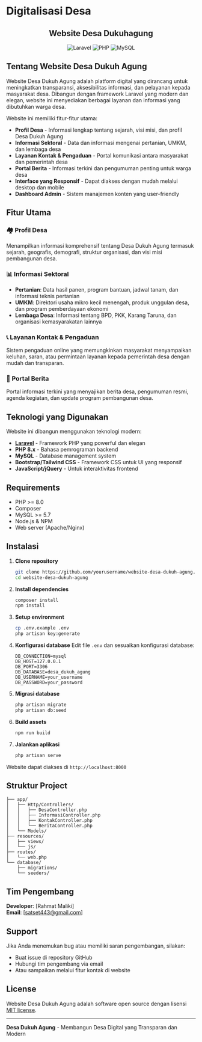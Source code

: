 # Digitalisasi Desa

<h2 align="center">
    Website Desa Dukuhagung
</h2>

<p align="center">
<img src="https://img.shields.io/badge/Laravel-FF2D20?style=for-the-badge&logo=laravel&logoColor=white" alt="Laravel">
<img src="https://img.shields.io/badge/PHP-777BB4?style=for-the-badge&logo=php&logoColor=white" alt="PHP">
<img src="https://img.shields.io/badge/MySQL-4479A1?style=for-the-badge&logo=mysql&logoColor=white" alt="MySQL">
</p>

## Tentang Website Desa Dukuh Agung

Website Desa Dukuh Agung adalah platform digital yang dirancang untuk meningkatkan transparansi, aksesibilitas informasi, dan pelayanan kepada masyarakat desa. Dibangun dengan framework Laravel yang modern dan elegan, website ini menyediakan berbagai layanan dan informasi yang dibutuhkan warga desa.

Website ini memiliki fitur-fitur utama:

- **Profil Desa** - Informasi lengkap tentang sejarah, visi misi, dan profil Desa Dukuh Agung
- **Informasi Sektoral** - Data dan informasi mengenai pertanian, UMKM, dan lembaga desa
- **Layanan Kontak & Pengaduan** - Portal komunikasi antara masyarakat dan pemerintah desa
- **Portal Berita** - Informasi terkini dan pengumuman penting untuk warga desa
- **Interface yang Responsif** - Dapat diakses dengan mudah melalui desktop dan mobile
- **Dashboard Admin** - Sistem manajemen konten yang user-friendly

## Fitur Utama

### 🏘️ Profil Desa
Menampilkan informasi komprehensif tentang Desa Dukuh Agung termasuk sejarah, geografis, demografi, struktur organisasi, dan visi misi pembangunan desa.

### 📊 Informasi Sektoral
- **Pertanian**: Data hasil panen, program bantuan, jadwal tanam, dan informasi teknis pertanian
- **UMKM**: Direktori usaha mikro kecil menengah, produk unggulan desa, dan program pemberdayaan ekonomi
- **Lembaga Desa**: Informasi tentang BPD, PKK, Karang Taruna, dan organisasi kemasyarakatan lainnya

### 📞 Layanan Kontak & Pengaduan
Sistem pengaduan online yang memungkinkan masyarakat menyampaikan keluhan, saran, atau permintaan layanan kepada pemerintah desa dengan mudah dan transparan.

### 📰 Portal Berita
Portal informasi terkini yang menyajikan berita desa, pengumuman resmi, agenda kegiatan, dan update program pembangunan desa.

## Teknologi yang Digunakan

Website ini dibangun menggunakan teknologi modern:

- **[Laravel](https://laravel.com)** - Framework PHP yang powerful dan elegan
- **PHP 8.x** - Bahasa pemrograman backend
- **MySQL** - Database management system
- **Bootstrap/Tailwind CSS** - Framework CSS untuk UI yang responsif
- **JavaScript/jQuery** - Untuk interaktivitas frontend

## Requirements

- PHP >= 8.0
- Composer
- MySQL >= 5.7
- Node.js & NPM
- Web server (Apache/Nginx)

## Instalasi

1. **Clone repository**
   ```bash
   git clone https://github.com/yourusername/website-desa-dukuh-agung.git
   cd website-desa-dukuh-agung
   ```

2. **Install dependencies**
   ```bash
   composer install
   npm install
   ```

3. **Setup environment**
   ```bash
   cp .env.example .env
   php artisan key:generate
   ```

4. **Konfigurasi database**
   Edit file `.env` dan sesuaikan konfigurasi database:
   ```
   DB_CONNECTION=mysql
   DB_HOST=127.0.0.1
   DB_PORT=3306
   DB_DATABASE=desa_dukuh_agung
   DB_USERNAME=your_username
   DB_PASSWORD=your_password
   ```

5. **Migrasi database**
   ```bash
   php artisan migrate
   php artisan db:seed
   ```

6. **Build assets**
   ```bash
   npm run build
   ```

7. **Jalankan aplikasi**
   ```bash
   php artisan serve
   ```

Website dapat diakses di `http://localhost:8000`

## Struktur Project

```
├── app/
│   ├── Http/Controllers/
│   │   ├── DesaController.php
│   │   ├── InformasiController.php
│   │   ├── KontakController.php
│   │   └── BeritaController.php
│   └── Models/
├── resources/
│   ├── views/
│   └── js/
├── routes/
│   └── web.php
└── database/
    ├── migrations/
    └── seeders/
```

## Tim Pengembang

**Developer**: [Rahmat Maliki]  
**Email**: [satset443@gmail.com] 

## Support

Jika Anda menemukan bug atau memiliki saran pengembangan, silakan:
- Buat issue di repository GitHub
- Hubungi tim pengembang via email
- Atau sampaikan melalui fitur kontak di website

## License

Website Desa Dukuh Agung adalah software open source dengan lisensi [MIT license](https://opensource.org/licenses/MIT).

---

**Desa Dukuh Agung** - Membangun Desa Digital yang Transparan dan Modern
